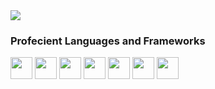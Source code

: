 <img src="https://github.com/UmbertoFasci/UmbertoFasci/blob/main/welcome_github.gif"/>

### Profecient Languages and Frameworks
 <img src="https://cdn.jsdelivr.net/gh/devicons/devicon/icons/python/python-original.svg" width="35"/>  <img src="https://cdn.jsdelivr.net/gh/devicons/devicon/icons/tensorflow/tensorflow-original.svg" width="35"/>   <img src="https://cdn.jsdelivr.net/gh/devicons/devicon/icons/jupyter/jupyter-original.svg" width="35"/>   <img src="https://cdn.jsdelivr.net/gh/devicons/devicon/icons/linux/linux-original.svg" width="35"/>  <img src="https://cdn.jsdelivr.net/gh/devicons/devicon/icons/r/r-original.svg" width="35"/>  <img src="https://cdn.jsdelivr.net/gh/devicons/devicon/icons/vscode/vscode-original.svg" width="35"/>  <img src="https://cdn.jsdelivr.net/gh/devicons/devicon/icons/rstudio/rstudio-original.svg" width="35"/>
